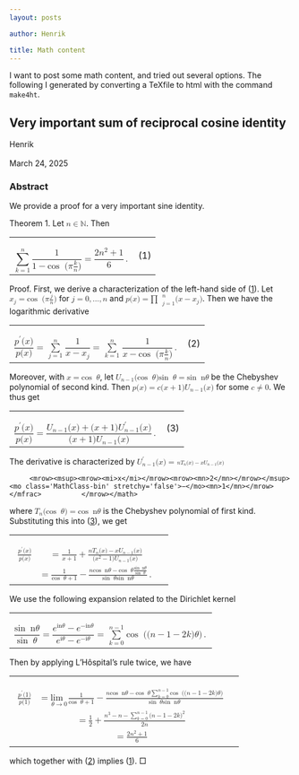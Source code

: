 ```yaml
---
layout: posts

author: Henrik

title: Math content
---
```

I want to post some math content, and tried out several options. The following I generated by converting a TeXfile to html with the command ```make4ht```.


<html lang='en-US' xml:lang='en-US'> 
<head><title>Very important sum of reciprocal cosine identity</title> 
<meta charset='utf-8' /> 
<meta content='TeX4ht (https://tug.org/tex4ht/)' name='generator' /> 
<meta content='width=device-width,initial-scale=1' name='viewport' /> 
<link href='main.css' rel='stylesheet' type='text/css' /> 
<meta content='main.tex' name='src' /> 
 <script async='async' id='MathJax-script' src='https://cdn.jsdelivr.net/npm/mathjax@3/es5/mml-chtml.js' type='text/javascript'></script>  
</head><body>
   <div class='maketitle'>



<h2 class='titleHead'>Very important sum of reciprocal cosine identity</h2>
<div class='author'><span class='cmr-12'>Henrik</span></div><br />
<div class='date'><span class='cmr-12'>March 24, 2025</span></div>
   </div>
   <section class='abstract' role='doc-abstract'> 
<h3 class='abstracttitle'>
<span class='cmbx-9'>Abstract</span>
</h3>
     <!-- l. 52 --><p class='noindent'><span class='cmr-9'>We provide a proof for a very important sine identity.</span>
</p>
</section>
   <div class='newtheorem'>
<!-- l. 55 --><p class='noindent'><span class='head'>
<a id='x1-2r1'></a>
<span class='cmbx-10'>Theorem 1.</span>  </span><span class='cmti-10'>Let </span><!-- l. 56 --><math display='inline' xmlns='http://www.w3.org/1998/Math/MathML'><mrow><mi>n</mi> <mo class='MathClass-rel' stretchy='false'>∈</mo> <mi>ℕ</mi></mrow></math><span class='cmti-10'>.
Then</span> </p><table class='equation'><tr><td>
<!-- l. 57 --><p class='indent'>
</p><!-- l. 57 --><math class='equation' display='block' xmlns='http://www.w3.org/1998/Math/MathML'><mrow>
                   <mstyle class='label' id='x1-3r1'></mstyle><!-- endlabel --><munderover accent='false' accentunder='false'><mrow><mo>∑</mo>
   </mrow><mrow><mi>k</mi><mo class='MathClass-rel' stretchy='false'>=</mo><mn>1</mn></mrow><mrow><mi>n</mi></mrow></munderover>        <mfrac><mrow><mn>1</mn></mrow>
<mrow><mn>1</mn> <mo class='MathClass-bin' stretchy='false'>−</mo><mi class='qopname'> cos</mi><mo> ⁡<!-- FUNCTION APPLICATION --> </mo><!-- nolimits --><mo class='MathClass-open' stretchy='false'>(</mo><mi>π</mi><mfrac><mrow><mi>k</mi></mrow> 
<mrow><mi>n</mi></mrow></mfrac><mo class='MathClass-close' stretchy='false'>)</mo></mrow></mfrac> <mo class='MathClass-rel' stretchy='false'>=</mo> <mfrac><mrow><mn>2</mn><msup><mrow><mi>n</mi></mrow><mrow><mn>2</mn></mrow></msup> <mo class='MathClass-bin' stretchy='false'>+</mo> <mn>1</mn></mrow> 
    <mrow><mn>6</mn></mrow></mfrac>     <mo class='MathClass-punc' stretchy='false'>.</mo>
</mrow></math></td><td class='eq-no'>(1)</td></tr></table>

   </div>
<!-- l. 60 --><p class='indent'>
</p>
   <div class='proof'>
<!-- l. 62 --><p class='indent'>   <span class='head'>
<span class='cmti-10'>Proof.</span> </span>First, we derive a characterization of the left-hand side of (<a href='#x1-3r1'>1<!-- tex4ht:ref: eq:VII  --></a>). Let
<!-- l. 63 --><math display='inline' xmlns='http://www.w3.org/1998/Math/MathML'><mrow><msub><mrow><mi>x</mi></mrow><mrow><mi>j</mi></mrow></msub> <mo class='MathClass-rel' stretchy='false'>=</mo><mi class='qopname'> cos</mi><mo> ⁡<!-- FUNCTION APPLICATION --> </mo><!-- nolimits --><mo class='MathClass-open' stretchy='false'>(</mo><mi>π</mi> <mfrac><mrow><mi>j</mi></mrow> 
<mrow><mi>n</mi></mrow></mfrac><mo class='MathClass-close' stretchy='false'>)</mo></mrow></math> for
<!-- l. 63 --><math display='inline' xmlns='http://www.w3.org/1998/Math/MathML'><mrow><mi>j</mi> <mo class='MathClass-rel' stretchy='false'>=</mo> <mn>0</mn><mo class='MathClass-punc' stretchy='false'>,</mo><mi>…</mi><mo class='MathClass-punc' stretchy='false'>,</mo><mi>n</mi></mrow></math> and
<!-- l. 64 --><math display='inline' xmlns='http://www.w3.org/1998/Math/MathML'><mrow><mi>p</mi><mo class='MathClass-open' stretchy='false'>(</mo><mi>x</mi><mo class='MathClass-close' stretchy='false'>)</mo> <mo class='MathClass-rel' stretchy='false'>=</mo><msubsup><mrow> <mi class='MathClass-op'>∏</mi><mo> ⁡<!-- FUNCTION APPLICATION --></mo>
  <!-- nolimits --></mrow><mrow><mi>j</mi><mo class='MathClass-rel' stretchy='false'>=</mo><mn>1</mn></mrow><mrow><mi>n</mi></mrow></msubsup><mo class='MathClass-open' stretchy='false'>(</mo><mi>x</mi> <mo class='MathClass-bin' stretchy='false'>−</mo> <msub><mrow><mi>x</mi></mrow><mrow><mi>j</mi></mrow></msub><mo class='MathClass-close' stretchy='false'>)</mo></mrow></math>. Then
we have the logarithmic derivative </p><table class='equation'><tr><td>
<!-- l. 65 --><p class='indent'>
</p><!-- l. 65 --><math class='equation' display='block' xmlns='http://www.w3.org/1998/Math/MathML'><mrow>
             <mstyle class='label' id='x1-4r2'></mstyle><!-- endlabel --><mfrac><mrow><msup><mrow><mi>p</mi></mrow><mrow><mi>′</mi></mrow></msup><mo class='MathClass-open' stretchy='false'>(</mo><mi>x</mi><mo class='MathClass-close' stretchy='false'>)</mo></mrow>
<mrow><mi>p</mi><mo class='MathClass-open' stretchy='false'>(</mo><mi>x</mi><mo class='MathClass-close' stretchy='false'>)</mo></mrow></mfrac> <mo class='MathClass-rel' stretchy='false'>=</mo><munderover accent='false' accentunder='false'><mrow><mo> ∑</mo>
  </mrow><mrow><mi>j</mi><mo class='MathClass-rel' stretchy='false'>=</mo><mn>1</mn></mrow><mrow><mi>n</mi></mrow></munderover>    <mfrac><mrow><mn>1</mn></mrow>
<mrow><mi>x</mi> <mo class='MathClass-bin' stretchy='false'>−</mo> <msub><mrow><mi>x</mi></mrow><mrow><mi>j</mi></mrow></msub></mrow></mfrac> <mo class='MathClass-rel' stretchy='false'>=</mo><munderover accent='false' accentunder='false'><mrow><mo> ∑</mo>
</mrow><mrow><mi>k</mi><mo class='MathClass-rel' stretchy='false'>=</mo><mn>1</mn></mrow><mrow><mi>n</mi></mrow></munderover>        <mfrac><mrow><mn>1</mn></mrow>
<mrow><mi>x</mi> <mo class='MathClass-bin' stretchy='false'>−</mo><mi class='qopname'> cos</mi><mo> ⁡<!-- FUNCTION APPLICATION --> </mo><!-- nolimits --><mo class='MathClass-open' stretchy='false'>(</mo><mi>π</mi><mfrac><mrow><mi>k</mi></mrow> 
<mrow><mi>n</mi></mrow></mfrac><mo class='MathClass-close' stretchy='false'>)</mo></mrow></mfrac><mo class='MathClass-punc' stretchy='false'>.</mo>
</mrow></math></td><td class='eq-no'>(2)</td></tr></table>
<!-- l. 69 --><p class='indent'>   Moreover, with <!-- l. 69 --><math display='inline' xmlns='http://www.w3.org/1998/Math/MathML'><mrow><mi>x</mi> <mo class='MathClass-rel' stretchy='false'>=</mo><mi class='qopname'> cos</mi><mo> ⁡<!-- FUNCTION APPLICATION --> </mo><!-- nolimits --><mi>𝜃</mi></mrow></math>,
let <!-- l. 69 --><math display='inline' xmlns='http://www.w3.org/1998/Math/MathML'><mrow><msub><mrow><mi>U</mi></mrow><mrow><mi>n</mi><mo class='MathClass-bin' stretchy='false'>−</mo><mn>1</mn></mrow></msub><mo class='MathClass-open' stretchy='false'>(</mo><mi class='qopname'>cos</mi><mo> ⁡<!-- FUNCTION APPLICATION --> </mo><!-- nolimits --><mi>𝜃</mi><mo class='MathClass-close' stretchy='false'>)</mo><mi class='qopname'>sin</mi><mo> ⁡<!-- FUNCTION APPLICATION --> </mo><!-- nolimits --><mi>𝜃</mi> <mo class='MathClass-rel' stretchy='false'>=</mo><mi class='qopname'> sin</mi><mo> ⁡<!-- FUNCTION APPLICATION --> </mo><!-- nolimits --><mi mathvariant='italic'>n𝜃</mi></mrow></math>
be the Chebyshev polynomial of second kind. Then
<!-- l. 70 --><math display='inline' xmlns='http://www.w3.org/1998/Math/MathML'><mrow><mi>p</mi><mo class='MathClass-open' stretchy='false'>(</mo><mi>x</mi><mo class='MathClass-close' stretchy='false'>)</mo> <mo class='MathClass-rel' stretchy='false'>=</mo> <mi>c</mi><mo class='MathClass-open' stretchy='false'>(</mo><mi>x</mi> <mo class='MathClass-bin' stretchy='false'>+</mo> <mn>1</mn><mo class='MathClass-close' stretchy='false'>)</mo><msub><mrow><mi>U</mi></mrow><mrow><mi>n</mi><mo class='MathClass-bin' stretchy='false'>−</mo><mn>1</mn></mrow></msub><mo class='MathClass-open' stretchy='false'>(</mo><mi>x</mi><mo class='MathClass-close' stretchy='false'>)</mo></mrow></math> for
some <!-- l. 70 --><math display='inline' xmlns='http://www.w3.org/1998/Math/MathML'><mrow><mi>c</mi><mo class='MathClass-rel' stretchy='false'>≠</mo><mn>0</mn></mrow></math>.
We thus get </p><table class='equation'><tr><td>
<!-- l. 71 --><p class='indent'>
</p><!-- l. 71 --><math class='equation' display='block' xmlns='http://www.w3.org/1998/Math/MathML'><mrow>
                 <mstyle class='label' id='x1-5r3'></mstyle><!-- endlabel --><mfrac><mrow><msup><mrow><mi>p</mi></mrow><mrow><mi>′</mi></mrow></msup><mo class='MathClass-open' stretchy='false'>(</mo><mi>x</mi><mo class='MathClass-close' stretchy='false'>)</mo></mrow>
<mrow><mi>p</mi><mo class='MathClass-open' stretchy='false'>(</mo><mi>x</mi><mo class='MathClass-close' stretchy='false'>)</mo></mrow></mfrac> <mo class='MathClass-rel' stretchy='false'>=</mo> <mfrac><mrow><msub><mrow><mi>U</mi></mrow><mrow><mi>n</mi><mo class='MathClass-bin' stretchy='false'>−</mo><mn>1</mn></mrow></msub><mo class='MathClass-open' stretchy='false'>(</mo><mi>x</mi><mo class='MathClass-close' stretchy='false'>)</mo> <mo class='MathClass-bin' stretchy='false'>+</mo> <mo class='MathClass-open' stretchy='false'>(</mo><mi>x</mi> <mo class='MathClass-bin' stretchy='false'>+</mo> <mn>1</mn><mo class='MathClass-close' stretchy='false'>)</mo><msubsup><mrow><mi>U</mi></mrow><mrow><mi>n</mi><mo class='MathClass-bin' stretchy='false'>−</mo><mn>1</mn></mrow><mrow><mi>′</mi></mrow></msubsup><mo class='MathClass-open' stretchy='false'>(</mo><mi>x</mi><mo class='MathClass-close' stretchy='false'>)</mo></mrow> 
        <mrow><mo class='MathClass-open' stretchy='false'>(</mo><mi>x</mi> <mo class='MathClass-bin' stretchy='false'>+</mo> <mn>1</mn><mo class='MathClass-close' stretchy='false'>)</mo><msub><mrow><mi>U</mi></mrow><mrow><mi>n</mi><mo class='MathClass-bin' stretchy='false'>−</mo><mn>1</mn></mrow></msub><mo class='MathClass-open' stretchy='false'>(</mo><mi>x</mi><mo class='MathClass-close' stretchy='false'>)</mo></mrow></mfrac>        <mo class='MathClass-punc' stretchy='false'>.</mo>
</mrow></math></td><td class='eq-no'>(3)</td></tr></table>

<!-- l. 74 --><p class='indent'>   The derivative is characterized by <!-- l. 74 --><math display='inline' xmlns='http://www.w3.org/1998/Math/MathML'><mrow><msubsup><mrow><mi>U</mi></mrow><mrow><mi>n</mi><mo class='MathClass-bin' stretchy='false'>−</mo><mn>1</mn></mrow><mrow><mi>′</mi></mrow></msubsup><mo class='MathClass-open' stretchy='false'>(</mo><mi>x</mi><mo class='MathClass-close' stretchy='false'>)</mo> <mo class='MathClass-rel' stretchy='false'>=</mo> <mfrac><mrow><mi>n</mi><msub><mrow><mi>T</mi></mrow><mrow><mi>n</mi></mrow></msub><mo class='MathClass-open' stretchy='false'>(</mo><mi>x</mi><mo class='MathClass-close' stretchy='false'>)</mo><mo class='MathClass-bin' stretchy='false'>−</mo><mi>x</mi><msub><mrow><mi>U</mi></mrow><mrow><mi>n</mi><mo class='MathClass-bin' stretchy='false'>−</mo><mn>1</mn></mrow></msub><mo class='MathClass-open' stretchy='false'>(</mo><mi>x</mi><mo class='MathClass-close' stretchy='false'>)</mo></mrow> 
         <mrow><msup><mrow><mi>x</mi></mrow><mrow><mn>2</mn></mrow></msup><mo class='MathClass-bin' stretchy='false'>−</mo><mn>1</mn></mrow></mfrac>          </mrow></math>
where <!-- l. 74 --><math display='inline' xmlns='http://www.w3.org/1998/Math/MathML'><mrow><msub><mrow><mi>T</mi></mrow><mrow><mi>n</mi></mrow></msub><mo class='MathClass-open' stretchy='false'>(</mo><mi class='qopname'>cos</mi><mo> ⁡<!-- FUNCTION APPLICATION --> </mo><!-- nolimits --><mi>𝜃</mi><mo class='MathClass-close' stretchy='false'>)</mo> <mo class='MathClass-rel' stretchy='false'>=</mo><mi class='qopname'> cos</mi><mo> ⁡<!-- FUNCTION APPLICATION --> </mo><!-- nolimits --><mi mathvariant='italic'>n𝜃</mi></mrow></math>
is the Chebyshev polynomial of first kind. Substituting this into (<a href='#x1-5r3'>3<!-- tex4ht:ref: eq:logderivativeCheb  --></a>), we get
</p><table class='equation'><tr><td>
<!-- l. 75 --><p class='indent'>
</p><!-- l. 75 --><math class='equation' display='block' xmlns='http://www.w3.org/1998/Math/MathML'><mrow>
<mstyle class='label' id='x1-6r4'></mstyle><!-- endlabel --><mtable class='aligned'><mtr><mtd columnalign='right'><mfrac><mrow><msup><mrow><mi>p</mi></mrow><mrow><mi>′</mi></mrow></msup><mo class='MathClass-open' stretchy='false'>(</mo><mi>x</mi><mo class='MathClass-close' stretchy='false'>)</mo></mrow>
<mrow><mi>p</mi><mo class='MathClass-open' stretchy='false'>(</mo><mi>x</mi><mo class='MathClass-close' stretchy='false'>)</mo></mrow></mfrac> </mtd><mtd columnalign='left'> <mo class='MathClass-rel' stretchy='false'>=</mo>    <mfrac><mrow><mn>1</mn></mrow> 
<mrow><mi>x</mi> <mo class='MathClass-bin' stretchy='false'>+</mo> <mn>1</mn></mrow></mfrac> <mo class='MathClass-bin' stretchy='false'>+</mo> <mfrac><mrow><mi>n</mi><msub><mrow><mi>T</mi></mrow><mrow><mi>n</mi></mrow></msub><mo class='MathClass-open' stretchy='false'>(</mo><mi>x</mi><mo class='MathClass-close' stretchy='false'>)</mo> <mo class='MathClass-bin' stretchy='false'>−</mo> <mi>x</mi><msub><mrow><mi>U</mi></mrow><mrow><mi>n</mi><mo class='MathClass-bin' stretchy='false'>−</mo><mn>1</mn></mrow></msub><mo class='MathClass-open' stretchy='false'>(</mo><mi>x</mi><mo class='MathClass-close' stretchy='false'>)</mo></mrow> 
  <mrow><mo class='MathClass-open' stretchy='false'>(</mo><msup><mrow><mi>x</mi></mrow><mrow><mn>2</mn></mrow></msup> <mo class='MathClass-bin' stretchy='false'>−</mo> <mn>1</mn><mo class='MathClass-close' stretchy='false'>)</mo><msub><mrow><mi>U</mi></mrow><mrow><mi>n</mi><mo class='MathClass-bin' stretchy='false'>−</mo><mn>1</mn></mrow></msub><mo class='MathClass-open' stretchy='false'>(</mo><mi>x</mi><mo class='MathClass-close' stretchy='false'>)</mo></mrow></mfrac>  </mtd>    <mtd columnalign='right'></mtd>
</mtr><mtr><mtd columnalign='right'></mtd>     <mtd columnalign='left'> <mo class='MathClass-rel' stretchy='false'>=</mo>      <mfrac><mrow><mn>1</mn></mrow> 
<mrow><mi class='qopname'>cos</mi><mo> ⁡<!-- FUNCTION APPLICATION --> </mo><!-- nolimits --><mi>𝜃</mi> <mo class='MathClass-bin' stretchy='false'>+</mo> <mn>1</mn></mrow></mfrac> <mo class='MathClass-bin' stretchy='false'>−</mo><mfrac><mrow><mi>n</mi><mi class='qopname'>cos</mi><mo> ⁡<!-- FUNCTION APPLICATION --> </mo><!-- nolimits --><mi mathvariant='italic'>n𝜃</mi> <mo class='MathClass-bin' stretchy='false'>−</mo><mi class='qopname'> cos</mi><mo> ⁡<!-- FUNCTION APPLICATION --> </mo><!-- nolimits --><mi>𝜃</mi><mfrac><mrow><mi class='qopname'> sin</mi><mo> ⁡<!-- FUNCTION APPLICATION --> </mo><!-- nolimits --> <mi mathvariant='italic'>n𝜃</mi></mrow>
 <mrow><mi class='qopname'> sin</mi><mo> ⁡<!-- FUNCTION APPLICATION --> </mo><!-- nolimits --> <mi>𝜃</mi></mrow></mfrac> </mrow> 
       <mrow><mi class='qopname'> sin</mi><mo> ⁡<!-- FUNCTION APPLICATION --> </mo><!-- nolimits --><mi>𝜃</mi><mi class='qopname'>sin</mi><mo> ⁡<!-- FUNCTION APPLICATION --> </mo><!-- nolimits --><mi mathvariant='italic'>n𝜃</mi></mrow></mfrac>      <mo class='MathClass-punc' stretchy='false'>.</mo></mtd>
   </mtr>                                                               </mtable>
</mrow></math></td></tr></table>
<!-- l. 82 --><p class='indent'>   We use the following expansion related to the Dirichlet kernel </p><table class='equation'><tr><td>
<!-- l. 83 --><p class='indent'>
</p><!-- l. 83 --><math class='equation' display='block' xmlns='http://www.w3.org/1998/Math/MathML'><mrow>
          <mstyle class='label' id='x1-7r4'></mstyle><!-- endlabel --><mfrac><mrow><mi class='qopname'>sin</mi><mo> ⁡<!-- FUNCTION APPLICATION --> </mo><!-- nolimits --><mi mathvariant='italic'>n𝜃</mi></mrow>
 <mrow><mi class='qopname'>sin</mi><mo> ⁡<!-- FUNCTION APPLICATION --> </mo><!-- nolimits --><mi>𝜃</mi></mrow></mfrac> <mo class='MathClass-rel' stretchy='false'>=</mo> <mfrac><mrow><msup><mrow><mi>e</mi></mrow><mrow><mi mathvariant='italic'>in𝜃</mi></mrow></msup> <mo class='MathClass-bin' stretchy='false'>−</mo> <msup><mrow><mi>e</mi></mrow><mrow><mo class='MathClass-bin' stretchy='false'>−</mo><mi mathvariant='italic'>in𝜃</mi></mrow></msup></mrow> 
  <mrow><msup><mrow><mi>e</mi></mrow><mrow><mi mathvariant='italic'>i𝜃</mi></mrow></msup> <mo class='MathClass-bin' stretchy='false'>−</mo> <msup><mrow><mi>e</mi></mrow><mrow><mo class='MathClass-bin' stretchy='false'>−</mo><mi mathvariant='italic'>i𝜃</mi></mrow></msup></mrow></mfrac>   <mo class='MathClass-rel' stretchy='false'>=</mo><munderover accent='false' accentunder='false'><mrow><mo> ∑</mo>
  </mrow><mrow><mi>k</mi><mo class='MathClass-rel' stretchy='false'>=</mo><mn>0</mn></mrow><mrow><mi>n</mi><mo class='MathClass-bin' stretchy='false'>−</mo><mn>1</mn></mrow></munderover><mi class='qopname'> cos</mi><mo> ⁡<!-- FUNCTION APPLICATION --> </mo><!-- nolimits --><mo class='MathClass-open' stretchy='false'>(</mo><mo class='MathClass-open' stretchy='false'>(</mo><mi>n</mi> <mo class='MathClass-bin' stretchy='false'>−</mo> <mn>1</mn> <mo class='MathClass-bin' stretchy='false'>−</mo> <mn>2</mn><mi>k</mi><mo class='MathClass-close' stretchy='false'>)</mo><mi>𝜃</mi><mo class='MathClass-close' stretchy='false'>)</mo><mo class='MathClass-punc' stretchy='false'>.</mo>
</mrow></math></td></tr></table>
<!-- l. 86 --><p class='indent'>   Then by applying L’Hôspital’s rule twice, we have </p><table class='equation'><tr><td>
<!-- l. 87 --><p class='indent'>

</p><!-- l. 87 --><math class='equation' display='block' xmlns='http://www.w3.org/1998/Math/MathML'><mrow>
<mstyle class='label' id='x1-8r4'></mstyle><!-- endlabel --><mtable class='aligned'><mtr><mtd columnalign='right'><mfrac><mrow><msup><mrow><mi>p</mi></mrow><mrow><mi>′</mi></mrow></msup><mo class='MathClass-open' stretchy='false'>(</mo><mn>1</mn><mo class='MathClass-close' stretchy='false'>)</mo></mrow>
<mrow><mi>p</mi><mo class='MathClass-open' stretchy='false'>(</mo><mn>1</mn><mo class='MathClass-close' stretchy='false'>)</mo></mrow></mfrac> </mtd><mtd columnalign='left'> <mo class='MathClass-rel' stretchy='false'>=</mo><munder class='msub'><mrow><mi class='qopname'> lim</mi><mo> ⁡<!-- FUNCTION APPLICATION --> </mo></mrow><mrow><mi>𝜃</mi><mo class='MathClass-rel' stretchy='false'>→</mo><mn>0</mn></mrow></munder>       <mfrac><mrow><mn>1</mn></mrow> 
<mrow><mi class='qopname'>cos</mi><mo> ⁡<!-- FUNCTION APPLICATION --> </mo><!-- nolimits --><mi>𝜃</mi> <mo class='MathClass-bin' stretchy='false'>+</mo> <mn>1</mn></mrow></mfrac> <mo class='MathClass-bin' stretchy='false'>−</mo><mfrac><mrow><mi>n</mi><mi class='qopname'>cos</mi><mo> ⁡<!-- FUNCTION APPLICATION --> </mo><!-- nolimits --><mi mathvariant='italic'>n𝜃</mi> <mo class='MathClass-bin' stretchy='false'>−</mo><mi class='qopname'> cos</mi><mo> ⁡<!-- FUNCTION APPLICATION --> </mo><!-- nolimits --><mi>𝜃</mi><munderover accent='false' accentunder='false'><mrow><mo>∑</mo>
  </mrow><mrow><mi>k</mi><mo class='MathClass-rel' stretchy='false'>=</mo><mn>0</mn></mrow><mrow><mi>n</mi><mo class='MathClass-bin' stretchy='false'>−</mo><mn>1</mn></mrow></munderover><mi class='qopname'> cos</mi><mo> ⁡<!-- FUNCTION APPLICATION --> </mo><!-- nolimits --><mo class='MathClass-open' stretchy='false'>(</mo><mo class='MathClass-open' stretchy='false'>(</mo><mi>n</mi> <mo class='MathClass-bin' stretchy='false'>−</mo> <mn>1</mn> <mo class='MathClass-bin' stretchy='false'>−</mo> <mn>2</mn><mi>k</mi><mo class='MathClass-close' stretchy='false'>)</mo><mi>𝜃</mi><mo class='MathClass-close' stretchy='false'>)</mo></mrow> 
                      <mrow><mi class='qopname'>sin</mi><mo> ⁡<!-- FUNCTION APPLICATION --> </mo><!-- nolimits --><mi>𝜃</mi><mi class='qopname'>sin</mi><mo> ⁡<!-- FUNCTION APPLICATION --> </mo><!-- nolimits --><mi mathvariant='italic'>n𝜃</mi></mrow></mfrac>              </mtd><mtd columnalign='right'></mtd>
</mtr><mtr><mtd columnalign='right'></mtd>    <mtd columnalign='left'> <mo class='MathClass-rel' stretchy='false'>=</mo> <mfrac><mrow><mn>1</mn></mrow> 
<mrow><mn>2</mn></mrow></mfrac> <mo class='MathClass-bin' stretchy='false'>+</mo> <mfrac><mrow><msup><mrow><mi>n</mi></mrow><mrow><mn>3</mn></mrow></msup> <mo class='MathClass-bin' stretchy='false'>−</mo> <mi>n</mi> <mo class='MathClass-bin' stretchy='false'>−</mo><munderover accent='false' accentunder='false'><mrow><mo>∑</mo>
  </mrow><mrow><mi>k</mi><mo class='MathClass-rel' stretchy='false'>=</mo><mn>0</mn></mrow><mrow><mi>n</mi><mo class='MathClass-bin' stretchy='false'>−</mo><mn>1</mn></mrow></munderover><msup><mrow><mo class='MathClass-open' stretchy='false'>(</mo><mi>n</mi> <mo class='MathClass-bin' stretchy='false'>−</mo> <mn>1</mn> <mo class='MathClass-bin' stretchy='false'>−</mo> <mn>2</mn><mi>k</mi><mo class='MathClass-close' stretchy='false'>)</mo></mrow><mrow><mn>2</mn></mrow></msup></mrow> 
                        <mrow><mn>2</mn><mi>n</mi></mrow></mfrac>                 </mtd>
</mtr><mtr><mtd columnalign='right'></mtd>    <mtd columnalign='left'> <mo class='MathClass-rel' stretchy='false'>=</mo> <mfrac><mrow><mn>2</mn><msup><mrow><mi>n</mi></mrow><mrow><mn>2</mn></mrow></msup> <mo class='MathClass-bin' stretchy='false'>+</mo> <mn>1</mn></mrow> 
    <mrow><mn>6</mn></mrow></mfrac>     </mtd>
   </mtr>                                                               </mtable>
</mrow></math></td></tr></table>
<!-- l. 107 --><p class='indent'>   
<span>which together with (<a href='#x1-4r2'>2<!-- tex4ht:ref: eq:logderivative  --></a>) implies (<a href='#x1-3r1'>1<!-- tex4ht:ref: eq:VII  --></a>).    </span>                         <span>□  </span>                
</p>
   </div>
    
</body> 
</html>